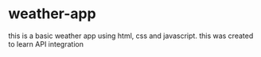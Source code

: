# weather-app
this is a basic weather app using html, css and javascript. this was created to learn API integration
